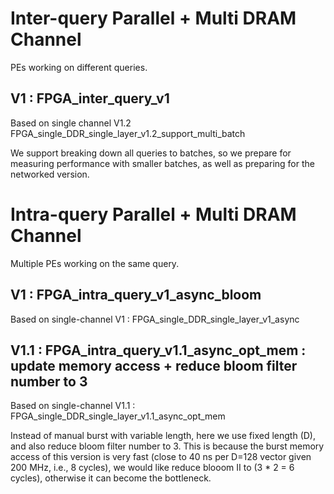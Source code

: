 # Inter-query Parallel + Multi DRAM Channel

PEs working on different queries.

## V1 : FPGA_inter_query_v1

Based on single channel V1.2 FPGA_single_DDR_single_layer_v1.2_support_multi_batch

We support breaking down all queries to batches, so we prepare for measuring performance with smaller batches, as well as preparing for the networked version.

# Intra-query Parallel + Multi DRAM Channel

Multiple PEs working on the same query.


## V1 : FPGA_intra_query_v1_async_bloom

Based on single-channel V1 : FPGA_single_DDR_single_layer_v1_async

## V1.1 : FPGA_intra_query_v1.1_async_opt_mem : update memory access + reduce bloom filter number to 3

Based on single-channel V1.1 : FPGA_single_DDR_single_layer_v1.1_async_opt_mem

Instead of manual burst with variable length, here we use fixed length (D), and also reduce bloom filter number to 3. This is because the burst memory access of this version is very fast (close to 40 ns per D=128 vector given 200 MHz, i.e., 8 cycles), we would like reduce blooom II to (3 * 2 = 6 cycles), otherwise it can become the bottleneck.